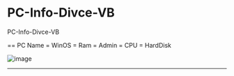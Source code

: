 # PC-Info-Divce-VB
PC-Info-Divce-VB

== PC Name
= WinOS
= Ram
= Admin
= CPU
= HardDisk


![image](https://user-images.githubusercontent.com/74623428/210942606-1ba73f60-d3b3-4224-95e3-b3be21e67571.png)

-- --
